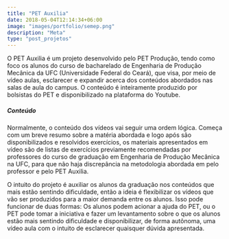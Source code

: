 ```yaml
---
title: "PET Auxilia"
date: 2018-05-04T12:14:34+06:00
image: "images/portfolio/semep.png"
description: "Meta"
type: "post_projetos"
--- 
```


O PET Auxilia é um projeto desenvolvido pelo PET Produção, tendo como foco os alunos do curso de bacharelado de Engenharia de Produção Mecânica da UFC (Universidade Federal do Ceará), que visa, por meio de vídeo aulas, esclarecer e expandir acerca dos conteúdos abordados nas salas de aula do campus. O conteúdo é inteiramente produzido por bolsistas do PET e disponibilizado na plataforma do Youtube.

##### Conteúdo

Normalmente, o conteúdo dos vídeos vai seguir uma ordem lógica. Começa com um breve resumo sobre a matéria abordada e logo após são disponibilizados e resolvidos exercícios, os materiais apresentados em vídeo são de listas de exercícios previamente recomendadas por professores do curso de graduação em Engenharia de Produção Mecânica na UFC, para que não haja discrepância na metodologia abordada em pelo professor e pelo PET Auxilia.


O intuito do projeto é auxiliar os alunos da graduação nos conteúdos que mais estão sentindo dificuldade, então a ideia é flexibilizar os vídeos que vão ser produzidos para a maior demanda entre os alunos. Isso pode funcionar de duas formas: Os alunos podem acionar a ajuda do PET, ou o PET pode tomar a iniciativa e fazer um levantamento sobre o que os alunos estão mais sentindo dificuldade e disponibilizar, de forma autônoma, uma vídeo aula com o intuito de esclarecer quaisquer dúvida apresentada.








